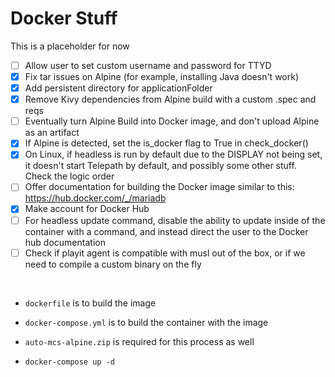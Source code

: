 # Docker Stuff
This is a placeholder for now

- [ ] Allow user to set custom username and password for TTYD
- [x] Fix tar issues on Alpine (for example, installing Java doesn't work)
- [x] Add persistent directory for applicationFolder
- [x] Remove Kivy dependencies from Alpine build with a custom .spec and reqs
- [ ] Eventually turn Alpine Build into Docker image, and don't upload Alpine as an artifact
- [x] If Alpine is detected, set the is_docker flag to True in check_docker()
- [x] On Linux, if headless is run by default due to the DISPLAY not being set, it doesn't start Telepath by default, and possibly some other stuff. Check the logic order
- [ ] Offer documentation for building the Docker image similar to this: https://hub.docker.com/_/mariadb
- [x] Make account for Docker Hub
- [ ] For headless update command, disable the ability to update inside of the container with a command, and instead direct the user to the Docker hub documentation
- [ ] Check if playit agent is compatible with musl out of the box, or if we need to compile a custom binary on the fly
      
<br>

- `dockerfile` is to build the image

- `docker-compose.yml` is to build the container with the image

- `auto-mcs-alpine.zip` is required for this process as well

- `docker-compose up -d`
